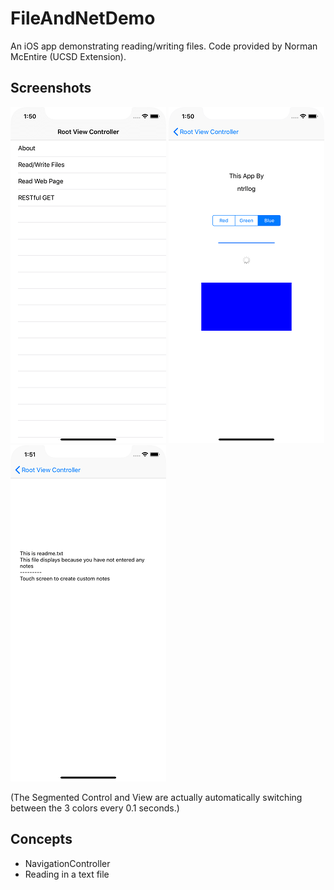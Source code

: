 # FileAndNetDemo

An iOS app demonstrating reading/writing files. Code provided by Norman McEntire (UCSD Extension).

## Screenshots
![Alt text](/pictures/home.png?raw=true)
![Alt text](/pictures/about.png?raw=true)
![Alt text](/pictures/read_file.png?raw=true)

(The Segmented Control and View are actually automatically switching between the 3 colors every 0.1 seconds.)

## Concepts
- NavigationController
- Reading in a text file
